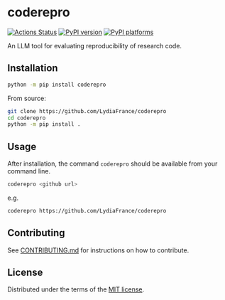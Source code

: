 # coderepro

[![Actions Status][actions-badge]][actions-link]
[![PyPI version][pypi-version]][pypi-link]
[![PyPI platforms][pypi-platforms]][pypi-link]

An LLM tool for evaluating reproducibility of research code. 

## Installation

```bash
python -m pip install coderepro
```

From source:
```bash
git clone https://github.com/LydiaFrance/coderepro
cd coderepro
python -m pip install .
```

## Usage
After installation, the command `coderepro` should be available from your command line.

```bash
coderepro <github url>
```
e.g.

```bash
coderepro https://github.com/LydiaFrance/coderepro
```

## Contributing

See [CONTRIBUTING.md](CONTRIBUTING.md) for instructions on how to contribute.

## License

Distributed under the terms of the [MIT license](LICENSE).


<!-- prettier-ignore-start -->
[actions-badge]:            https://github.com/LydiaFrance/coderepro/workflows/CI/badge.svg
[actions-link]:             https://github.com/LydiaFrance/coderepro/actions
[pypi-link]:                https://pypi.org/project/coderepro/
[pypi-platforms]:           https://img.shields.io/pypi/pyversions/coderepro
[pypi-version]:             https://img.shields.io/pypi/v/coderepro
<!-- prettier-ignore-end -->
